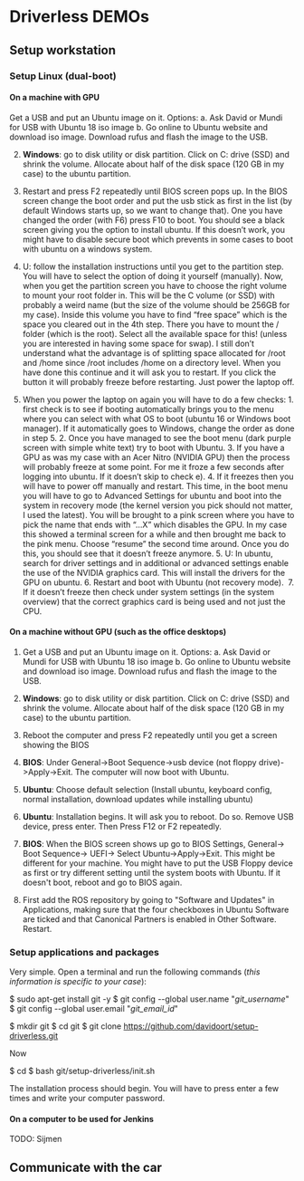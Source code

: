 # Driverless DEMOs


## Setup workstation

### Setup Linux (dual-boot)



#### On a machine with GPU

Get a USB and put an Ubuntu image on it. Options:
		a. Ask David or Mundi for USB with Ubuntu 18 iso image
		b. Go online to Ubuntu website and download iso image. Download rufus and flash the image to the USB.
    
2. **Windows**: go to disk utility or disk partition. Click on C: drive (SSD) and shrink the volume. Allocate about half of the disk space (120 GB in my case) to the ubuntu partition.

5. Restart and press F2 repeatedly until BIOS screen pops up. In the BIOS screen change the boot order and put the usb stick as first in the list (by default Windows starts up, so we want to change that). One you have changed the order (with F6) press F10 to boot. You should see a black screen giving you the option to install ubuntu. If this doesn’t work, you might have to disable secure boot which prevents in some cases to boot with ubuntu on a windows system.
6. U: follow the installation instructions until you get to the partition step. You will have to select the option of doing it yourself (manually). Now, when you get the partition screen you have to choose the right volume to mount your root folder in. This will be the C volume (or SSD) with probably a weird name (but the size of the volume should be 256GB for my case). Inside this volume you have to find “free space” which is the space you cleared out in the 4th step. There you have to mount the / folder (which is the root). Select all the available space for this! (unless you are interested in having some space for swap). I still don’t understand what the advantage is of splitting space allocated for /root and /home since /root includes /home on a directory level. When you have done this continue and it will ask you to restart. If you click the button it will probably freeze before restarting. Just power the laptop off.
7. When you power the laptop on again you will have to do a few checks:
		1. first check is to see if booting automatically brings you to the menu where you can select with what OS to boot (ubuntu 16 or Windows boot manager). If it automatically goes to Windows, change the order as done in step 5.
		2. Once you have managed to see the boot menu (dark purple screen with simple white text) try to boot with Ubuntu.
		3. If you have a GPU as was my case with an Acer Nitro (NVIDIA GPU) then the process will probably freeze at some point. For me it froze a few seconds after logging into ubuntu. If it doesn’t skip to check e).
		4. If it freezes then you will have to power off manually and restart. This time, in the boot menu you will have to go to Advanced Settings for ubuntu and boot into the system in recovery mode (the kernel version you pick should not matter, I used the latest). You will be brought to a pink screen where you have to pick the name that ends with “…X” which disables the GPU. In my case this showed a terminal screen for a while and then brought me back to the pink menu. Choose “resume” the second time around. Once you do this, you should see that it doesn’t freeze anymore.
		5. U: In ubuntu, search for driver settings and in additional or advanced settings enable the use of the NVIDIA graphics card. This will install the drivers for the GPU on ubuntu.
		6. Restart and boot with Ubuntu (not recovery mode). 
		7. If it doesn’t freeze then check under system settings (in the system overview) that the correct graphics card is being used and not just the CPU.


#### On a machine without GPU (such as the office desktops)

1. Get a USB and put an Ubuntu image on it. Options:
		a. Ask David or Mundi for USB with Ubuntu 18 iso image
		b. Go online to Ubuntu website and download iso image. Download rufus and flash the image to the USB.
    
2. **Windows**: go to disk utility or disk partition. Click on C: drive (SSD) and shrink the volume. Allocate about half of the disk space (120 GB in my case) to the ubuntu partition.

3. Reboot the computer and press F2 repeatedly until you get a screen showing the BIOS
4. **BIOS**: Under General->Boot Sequence->usb device (not floppy drive)->Apply->Exit. The computer will now boot with Ubuntu.
5. **Ubuntu**: Choose default selection (Install ubuntu, keyboard config, normal installation, download updates while installing ubuntu)
6. **Ubuntu**: Installation begins. It will ask you to reboot. Do so. Remove USB device, press enter. Then Press F12 or F2 repeatedly. 
7. **BIOS**: When the BIOS screen shows up go to BIOS Settings, General-> Boot Sequence-> UEFI-> Select Ubuntu->Apply->Exit. This might be different for your machine. You might have to put the USB Floppy device as first or try different setting until the system boots with Ubuntu. If it doesn't boot, reboot and go to BIOS again.
8. First add the ROS repository by going to "Software and Updates" in Applications, making sure that the four checkboxes in Ubuntu Software are ticked and that Canonical Partners is enabled in Other Software. Restart.


### Setup applications and packages

Very simple. Open a terminal and run the following commands (*this information is specific to your case*):

$ sudo apt-get install git -y
$ git config --global user.name "*git_username*"
$ git config --global user.email "*git_email_id*"

$ mkdir git
$ cd git
$ git clone https://github.com/davidoort/setup-driverless.git

Now

$ cd
$ bash git/setup-driverless/init.sh

The installation process should begin. You will have to press enter a few times and write your computer password.



#### On a computer to be used for Jenkins

TODO: Sijmen


## Communicate with the car


















